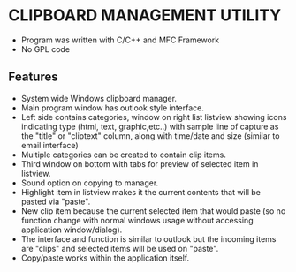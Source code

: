 # CLIPBOARD MANAGEMENT UTILITY
- Program was written with C/C++ and MFC Framework
- No GPL code

## Features

- System wide Windows clipboard manager.
- Main program window has outlook style interface.
- Left side contains categories, window on right list listview showing icons indicating type (html, text, graphic,etc..) with sample line of capture as the "title" or "cliptext" column, along with time/date and size (similar to email interface)
- Multiple categories can be created to contain clip items.
- Third window on bottom with tabs for preview of selected item in listview.
- Sound option on copying to manager.
- Highlight item in listview makes it the current contents that will be pasted via "paste".
- New clip item because the current selected item that would paste (so no function change with normal windows usage without accessing application window/dialog).
- The interface and function is similar to outlook but the incoming items are "clips" and selected items will be used on "paste".
- Copy/paste works within the application itself.
